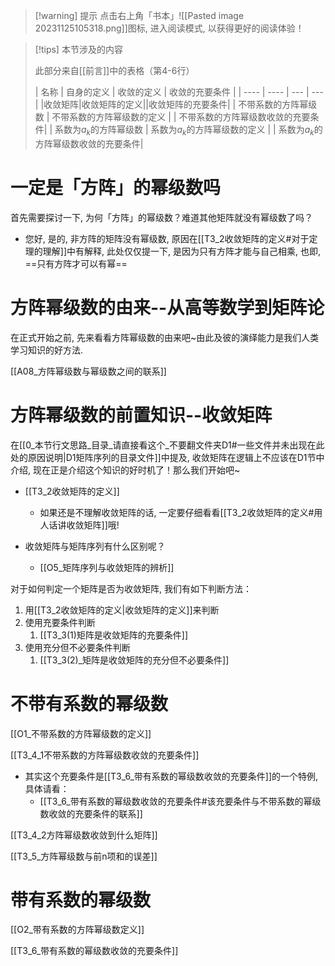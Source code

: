 
>[!warning] 提示
>点击右上角「书本」![[Pasted image 20231125105318.png]]图标, 进入阅读模式, 以获得更好的阅读体验！

>[!tips] 本节涉及的内容
>
>此部分来自[[前言]]中的表格（第4-6行）
>
>| 名称 |  自身的定义   | 收敛的定义  | 收敛的充要条件 |
|  ----  | ----  | --- | --- |
|收敛矩阵|收敛矩阵的定义||收敛矩阵的充要条件|
| 不带系数的方阵幂级数 | 不带系数的方阵幂级数的定义  |  | 不带系数的方阵幂级数收敛的充要条件|
| 系数为$a_k$的方阵幂级数 | 系数为$a_k$的方阵幂级数的定义  |  | 系数为$a_k$的方阵幂级数收敛的充要条件|

# 一定是「方阵」的幂级数吗

首先需要探讨一下, 为何「方阵」的幂级数？难道其他矩阵就没有幂级数了吗？
- 您好, 是的, 非方阵的矩阵没有幂级数, 原因在[[T3_2收敛矩阵的定义#对于定理的理解]]中有解释, 此处仅仅提一下, 是因为只有方阵才能与自己相乘, 也即, ==只有方阵才可以有幂== 

# 方阵幂级数的由来--从高等数学到矩阵论

在正式开始之前, 先来看看方阵幂级数的由来吧~由此及彼的演绎能力是我们人类学习知识的好方法.

[[A08_方阵幂级数与幂级数之间的联系]]

# 方阵幂级数的前置知识--收敛矩阵

在[[0_本节行文思路_目录_请直接看这个_不要翻文件夹D1#一些文件并未出现在此处的原因说明|D1矩阵序列的目录文件]]中提及, 收敛矩阵在逻辑上不应该在D1节中介绍, 现在正是介绍这个知识的好时机了！那么我们开始吧~
- [[T3_2收敛矩阵的定义]]
	- 如果还是不理解收敛矩阵的话, 一定要仔细看看[[T3_2收敛矩阵的定义#用人话讲收敛矩阵]]哦!


- 收敛矩阵与矩阵序列有什么区别呢？
	- [[O5_矩阵序列与收敛矩阵的辨析]]

对于如何判定一个矩阵是否为收敛矩阵, 我们有如下判断方法：
1. 用[[T3_2收敛矩阵的定义|收敛矩阵的定义]]来判断
2. 使用充要条件判断
	1. [[T3_3(1)矩阵是收敛矩阵的充要条件]]
3. 使用充分但不必要条件判断
	1. [[T3_3(2)_矩阵是收敛矩阵的充分但不必要条件]]

# 不带有系数的幂级数


[[O1_不带系数的方阵幂级数的定义]]

[[T3_4_1不带系数的方阵幂级数收敛的充要条件]]
- 其实这个充要条件是[[T3_6_带有系数的幂级数收敛的充要条件]]的一个特例, 具体请看：
	- [[T3_6_带有系数的幂级数收敛的充要条件#该充要条件与不带系数的幂级数收敛的充要条件的联系]]

[[T3_4_2方阵幂级数收敛到什么矩阵]]

[[T3_5_方阵幂级数与前n项和的误差]]

# 带有系数的幂级数

[[O2_带有系数的方阵幂级数定义]]

[[T3_6_带有系数的幂级数收敛的充要条件]]